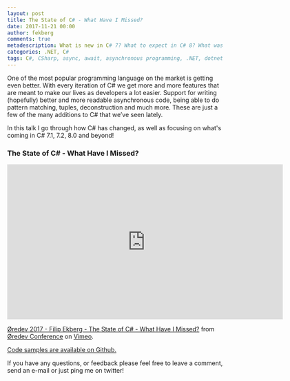 ```yaml
---
layout: post
title: The State of C# - What Have I Missed?
date: 2017-11-21 00:00
author: fekberg
comments: true
metadescription: What is new in C# 7? What to expect in C# 8? What was added in C# 6.0?
categories: .NET, C#
tags: C#, CSharp, async, await, asynchronous programming, .NET, dotnet
---
```

One of the most popular programming language on the market is getting even better. With every iteration of C# we get more and more features that are meant to make our lives as developers a lot easier. Support for writing (hopefully) better and more readable asynchronous code, being able to do pattern matching, tuples, deconstruction and much more. These are just a few of the many additions to C# that we’ve seen lately.

In this talk I go through how C# has changed, as well as focusing on what's coming in C# 7.1, 7.2, 8.0 and beyond!

### The State of C# - What Have I Missed?
<div class="video-container">
<iframe src="https://player.vimeo.com/video/243227675?color=ffffff" width="640" height="360" frameborder="0" webkitallowfullscreen mozallowfullscreen allowfullscreen></iframe>
<p><a href="https://vimeo.com/243227675">&Oslash;redev 2017 - Filip Ekberg - The State of C# - What Have I Missed?</a> from <a href="https://vimeo.com/oredev">&Oslash;redev Conference</a> on <a href="https://vimeo.com">Vimeo</a>.</p>
</div>

[Code samples are available on Github.](https://github.com/fekberg/What-is-New-in-CSharp)

If you have any questions, or feedback please feel free to leave a comment, send an e-mail or just ping me  on twitter!
